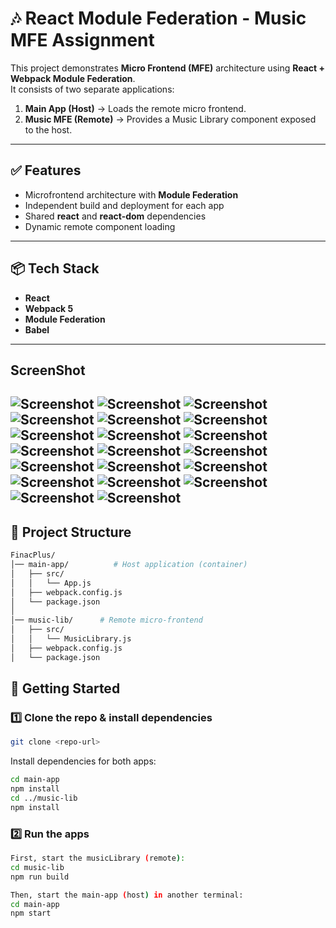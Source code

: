 # 🎶 React Module Federation - Music MFE Assignment

This project demonstrates **Micro Frontend (MFE)** architecture using **React + Webpack Module Federation**.  
It consists of two separate applications:

1. **Main App (Host)** → Loads the remote micro frontend.  
2. **Music MFE (Remote)** → Provides a Music Library component exposed to the host.

---
## ✅ Features

- Microfrontend architecture with **Module Federation**
- Independent build and deployment for each app
- Shared **react** and **react-dom** dependencies
- Dynamic remote component loading

---

## 📦 Tech Stack

- **React**
- **Webpack 5**
- **Module Federation**
- **Babel**

---
## ScreenShot
![Screenshot](https://raw.githubusercontent.com/vik802207/Finacplus-Assign/main/a/Screenshot%20(794).png)
![Screenshot](https://raw.githubusercontent.com/vik802207/Finacplus-Assign/main/a/Screenshot%20(795).png)
![Screenshot](https://raw.githubusercontent.com/vik802207/Finacplus-Assign/main/a/Screenshot%20(796).png)
![Screenshot](https://raw.githubusercontent.com/vik802207/Finacplus-Assign/main/a/Screenshot%20(797).png)
![Screenshot](https://raw.githubusercontent.com/vik802207/Finacplus-Assign/main/a/Screenshot%20(798).png)
![Screenshot](https://raw.githubusercontent.com/vik802207/Finacplus-Assign/main/a/Screenshot%20(799).png)
![Screenshot](https://raw.githubusercontent.com/vik802207/Finacplus-Assign/main/a/Screenshot%20(800).png)
![Screenshot](https://raw.githubusercontent.com/vik802207/Finacplus-Assign/main/a/Screenshot%20(801).png)
![Screenshot](https://raw.githubusercontent.com/vik802207/Finacplus-Assign/main/a/Screenshot%20(802).png)
![Screenshot](https://raw.githubusercontent.com/vik802207/Finacplus-Assign/main/a/Screenshot%20(803).png)
![Screenshot](https://raw.githubusercontent.com/vik802207/Finacplus-Assign/main/a/Screenshot%20(804).png)
![Screenshot](https://raw.githubusercontent.com/vik802207/Finacplus-Assign/main/a/Screenshot%20(805).png)
![Screenshot](https://raw.githubusercontent.com/vik802207/Finacplus-Assign/main/a/Screenshot%20(806).png)
![Screenshot](https://raw.githubusercontent.com/vik802207/Finacplus-Assign/main/a/Screenshot%20(807).png)
![Screenshot](https://raw.githubusercontent.com/vik802207/Finacplus-Assign/main/a/Screenshot%20(808).png)
![Screenshot](https://raw.githubusercontent.com/vik802207/Finacplus-Assign/main/a/Screenshot%20(809).png)
![Screenshot](https://raw.githubusercontent.com/vik802207/Finacplus-Assign/main/a/Screenshot%20(810).png)
![Screenshot](https://raw.githubusercontent.com/vik802207/Finacplus-Assign/main/a/Screenshot%20(811).png)
![Screenshot](https://raw.githubusercontent.com/vik802207/Finacplus-Assign/main/a/Screenshot%20(812).png)
![Screenshot](https://raw.githubusercontent.com/vik802207/Finacplus-Assign/main/a/Screenshot%20(813).png)
---

## 📂 Project Structure
```bash
FinacPlus/
│── main-app/          # Host application (container)
│   ├── src/
│   │   └── App.js
│   ├── webpack.config.js
│   └── package.json
│
│── music-lib/      # Remote micro-frontend
│   ├── src/
│   │   └── MusicLibrary.js
│   ├── webpack.config.js
│   └── package.json
```
## 🚀 Getting Started
### 1️⃣ Clone the repo & install dependencies
 ```bash
git clone <repo-url>
```
Install dependencies for both apps:
```bash
cd main-app
npm install
cd ../music-lib
npm install
```
### 2️⃣ Run the apps
```bash
First, start the musicLibrary (remote):
cd music-lib
npm run build
```
```bash
Then, start the main-app (host) in another terminal:
cd main-app
npm start
```



